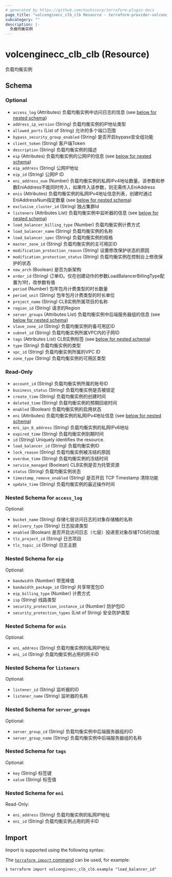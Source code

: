 ```yaml
---
# generated by https://github.com/hashicorp/terraform-plugin-docs
page_title: "volcenginecc_clb_clb Resource - terraform-provider-volcenginecc"
subcategory: ""
description: |-
  负载均衡实例
---
```


# volcenginecc_clb_clb (Resource)

负载均衡实例



<!-- schema generated by tfplugindocs -->
## Schema

### Optional

- `access_log` (Attributes) 负载均衡实例中访问日志的信息 (see [below for nested schema](#nestedatt--access_log))
- `address_ip_version` (String) 负载均衡实例的IP地址类型
- `allowed_ports` (List of String) 允许的多个端口范围
- `bypass_security_group_enabled` (String) 是否开启bypass安全组功能
- `client_token` (String) 客户端Token
- `description` (String) 负载均衡实例的描述
- `eip` (Attributes) 负载均衡实例的公网IP的信息 (see [below for nested schema](#nestedatt--eip))
- `eip_address` (String) 公网IP地址
- `eip_id` (String) 公网IP ID
- `eni_address_num` (Number) 负载均衡实例的私网IPv4地址数量。该参数和参数EniAddress不能同时传入，如果传入该参数，则无需传入EniAddress
- `enis` (Attributes) 负载均衡实例的私网IPv4地址信息列表，创建时通过EniAddressNum指定数量 (see [below for nested schema](#nestedatt--enis))
- `exclusive_cluster_id` (String) 独占集群Id
- `listeners` (Attributes List) 负载均衡实例中监听器的信息 (see [below for nested schema](#nestedatt--listeners))
- `load_balancer_billing_type` (Number) 负载均衡实例计费方式
- `load_balancer_name` (String) 负载均衡实例的名称
- `load_balancer_spec` (String) 负载均衡实例的规格
- `master_zone_id` (String) 负载均衡实例的主可用区ID
- `modification_protection_reason` (String) 设置修改保护状态的原因
- `modification_protection_status` (String) 负载均衡实例在控制台上修改保护的状态
- `new_arch` (Boolean) 是否为新架构
- `order_id` (String) 订单ID。仅在创建动作的参数LoadBalancerBillingType配置为1时，改参数有值
- `period` (Number) 包年包月计费类型的时长数量
- `period_unit` (String) 包年包月计费类型的时长单位
- `project_name` (String) CLB实例所属项目的名称
- `region_id` (String) 请求的Region
- `server_groups` (Attributes List) 负载均衡实例中后端服务器组的信息 (see [below for nested schema](#nestedatt--server_groups))
- `slave_zone_id` (String) 负载均衡实例的备可用区ID
- `subnet_id` (String) 负载均衡实例所属VPC内的子网ID
- `tags` (Attributes List) CLB实例标签 (see [below for nested schema](#nestedatt--tags))
- `type` (String) 负载均衡实例的类型
- `vpc_id` (String) 负载均衡实例所属的VPC ID
- `zone_type` (String) 负载均衡实例的可用区类型

### Read-Only

- `account_id` (String) 负载均衡实例所属的账号ID
- `business_status` (String) 负载均衡实例是否被锁定
- `create_time` (String) 负载均衡实例的创建时间
- `deleted_time` (String) 负载均衡实例的预期回收时间
- `enabled` (Boolean) 负载均衡实例的启用状态
- `eni` (Attributes) 负载均衡实例的私网IPv4地址信息 (see [below for nested schema](#nestedatt--eni))
- `eni_ipv_6_address` (String) 负载均衡实例的私网IPv6地址
- `expired_time` (String) 负载均衡实例到期时间
- `id` (String) Uniquely identifies the resource.
- `load_balancer_id` (String) 负载均衡实例ID
- `lock_reason` (String) 负载均衡实例被冻结的原因
- `overdue_time` (String) 负载均衡实例的冻结时间
- `service_managed` (Boolean) CLB实例是否为托管资源
- `status` (String) 负载均衡实例状态
- `timestamp_remove_enabled` (String) 是否开启 TCP Timestamp 清除功能
- `update_time` (String) 负载均衡实例的最近操作时间

<a id="nestedatt--access_log"></a>
### Nested Schema for `access_log`

Optional:

- `bucket_name` (String) 存储七层访问日志的对象存储桶的名称
- `delivery_type` (String) 日志投递类型
- `enabled` (Boolean) 是否开启访问日志（七层）投递至对象存储TOS的功能
- `tls_project_id` (String) 日志项目
- `tls_topic_id` (String) 日志主题


<a id="nestedatt--eip"></a>
### Nested Schema for `eip`

Optional:

- `bandwidth` (Number) 带宽峰值
- `bandwidth_package_id` (String) 共享带宽包ID
- `eip_billing_type` (Number) 计费方式
- `isp` (String) 线路类型
- `security_protection_instance_id` (Number) 防护包ID
- `security_protection_types` (List of String) 安全防护类型


<a id="nestedatt--enis"></a>
### Nested Schema for `enis`

Optional:

- `eni_address` (String) 负载均衡实例的私网IP地址
- `eni_id` (String) 负载均衡实例占用的网卡ID


<a id="nestedatt--listeners"></a>
### Nested Schema for `listeners`

Optional:

- `listener_id` (String) 监听器的ID
- `listener_name` (String) 监听器的名称


<a id="nestedatt--server_groups"></a>
### Nested Schema for `server_groups`

Optional:

- `server_group_id` (String) 负载均衡实例中后端服务器组的ID
- `server_group_name` (String) 负载均衡实例中后端服务器组的名称


<a id="nestedatt--tags"></a>
### Nested Schema for `tags`

Optional:

- `key` (String) 标签键
- `value` (String) 标签值


<a id="nestedatt--eni"></a>
### Nested Schema for `eni`

Read-Only:

- `eni_address` (String) 负载均衡实例的私网IP地址
- `eni_id` (String) 负载均衡实例占用的网卡ID

## Import

Import is supported using the following syntax:

The [`terraform import` command](https://developer.hashicorp.com/terraform/cli/commands/import) can be used, for example:

```shell
$ terraform import volcenginecc_clb_clb.example "load_balancer_id"
```
